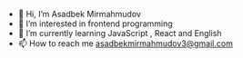 - 👋 Hi, I’m Asadbek Mirmahmudov
- 👀 I’m interested in frontend programming
- 🌱 I’m currently learning JavaScript , React and English
- 📫 How to reach me asadbekmirmahmudov3@gmail.com
<!---
Mirmahmudov/Mirmahmudov is a ✨ special ✨ repository because its `README.md` (this file) appears on your GitHub profile.
You can click the Preview link to take a look at your changes.
--->
